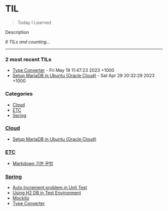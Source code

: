 # TIL
> Today I Learned

Description


_6 TILs and counting..._

---

### 2 most recent TILs

- [Type Converter](Spring/typeConverter.md) - Fri May 19 11:47:23 2023 +1000
- [Setup MariaDB in Ubuntu (Oracle Cloud)](Cloud/MariaDbSetup.md) - Sat Apr 29 20:32:29 2023 +1000

### Categories

- [Cloud](#Cloud)
- [ETC](#ETC)
- [Spring](#Spring)

### [Cloud](#Cloud)
- [Setup MariaDB in Ubuntu (Oracle Cloud)](Cloud/MariaDbSetup.md)

### [ETC](#ETC)
- [Markdown 기본 문법](ETC/Markdown-basic-syntex.md)

### [Spring](#Spring)
- [Auto Increment problem in Unit Test](Spring/AutoIncrementInTestDB.md)
- [Using H2 DB in Test Environment](Spring/DataJPATestDbSetting.md)
- [Mockito](Spring/Mockito.md)
- [Type Converter](Spring/typeConverter.md)

[1]: https://simonwillison.net/2020/Apr/20/self-rewriting-readme/
[2]: https://github.com/jbranchaud/til

